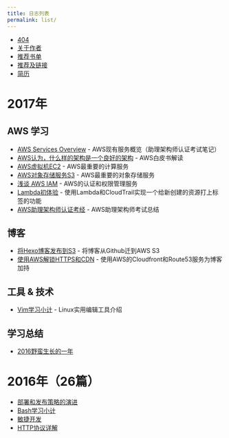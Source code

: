 ```yaml
---
title: 日志列表
permalink: list/
---
```


* [404](/404)
* [关于作者](/about)
* [推荐书单](/booklist)
* [推荐及链接](/links)
* [简历](/resume)

# 2017年

## AWS 学习

* [AWS Services Overview](https://www.duyidong.com/2017/02/28/AWS-Services-Overview/) - AWS现有服务概览（助理架构师认证考试笔记）
* [AWS认为，什么样的架构是一个良好的架构](https://www.duyidong.com/2017/03/23/AWS-well-architected-framework/) - AWS白皮书解读
* [AWS虚拟机EC2](https://www.duyidong.com/2017/03/15/AWS-EC2/) - AWS最重要的计算服务
* [AWS对象存储服务S3](https://www.duyidong.com/2017/03/13/AWS-S3/) - AWS最重要的对象存储服务
* [浅谈 AWS IAM](https://www.duyidong.com/2017/03/06/%E6%B5%85%E8%B0%88AWS-IAM/) - AWS的认证和权限管理服务
* [Lambda初体验](https://www.duyidong.com/2017/02/23/Lambda%E5%88%9D%E4%BD%93%E9%AA%8C/) - 使用Lambda和CloudTrail实现一个给新创建的资源打上标签的功能
* [AWS助理架构师认证考经](https://www.duyidong.com/2017/04/05/How-to-pass-the-aws-certification/) - AWS助理架构师考试总结

## 博客

* [将Hexo博客发布到S3](https://www.duyidong.com/2017/03/07/Deploy-Hexo-to-S3/) - 将博客从Github迁到AWS S3
* [使用AWS解锁HTTPS和CDN](https://www.duyidong.com/2017/03/20/Enable-HTTPS-and-CDN-with-Cloudfront/) - 使用AWS的Cloudfront和Route53服务为博客加持

## 工具 & 技术

* [Vim学习小计](https://www.duyidong.com/2017/02/24/vim%E5%AD%A6%E4%B9%A0%E5%B0%8F%E8%AE%A1/) - Linux实用编辑工具介绍

## 学习总结

* [2016野蛮生长的一年](https://www.duyidong.com/2017/01/16/2016%E5%A4%A7%E4%BA%8B%E8%AE%B0/)


# 2016年（26篇）

* [部署和发布策略的演进](https://www.duyidong.com/2016/10/24/%E9%83%A8%E7%BD%B2%E5%92%8C%E5%8F%91%E5%B8%83%E7%AD%96%E7%95%A5%E7%9A%84%E6%BC%94%E8%BF%9B/)
* [Bash学习小计](https://www.duyidong.com/2016/08/05/Bash%E5%AD%A6%E4%B9%A0%E5%B0%8F%E8%AE%A1/)
* [敏捷开发](https://www.duyidong.com/2016/04/19/%E6%95%8F%E6%8D%B7%E5%BC%80%E5%8F%91/)
* [HTTP协议详解](https://www.duyidong.com/2016/03/30/HTTP%E5%8D%8F%E8%AE%AE%E8%AF%A6%E8%A7%A3/)
